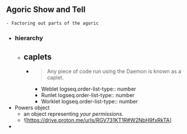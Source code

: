 ## Agoric Show and Tell
	- Factoring out parts of the agoric
- ### hierarchy
	- ## caplets
		- > Any piece of code run using the Daemon is known as a caplet.
			- Weblet
			  logseq.order-list-type:: number
			- Runlet
			  logseq.order-list-type:: number
			- Worklet
			  logseq.order-list-type:: number
- Powers object
	- an object representing *your permissions*.
	- ![https://drive.proton.me/urls/RGV731KT1R#W2NbH9fxRkTA]
-